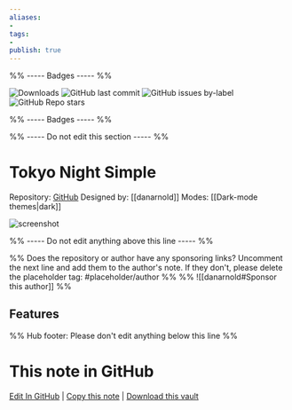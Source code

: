 ```yaml
---
aliases:
- 
tags: 
- 
publish: true
---
```


%% ----- Badges ----- %%

![Downloads](https://img.shields.io/badge/downloads-48-573E7A?style=for-the-badge&logo=)
![GitHub last commit](https://img.shields.io/github/last-commit/danarnold/tokyonight-simple?color=573E7A&label=last%20update&logo=github&style=for-the-badge)
![GitHub issues by-label](https://img.shields.io/github/issues/danarnold/tokyonight-simple/help%20wanted?color=573E7A&logo=github&style=for-the-badge) 
![GitHub Repo stars](https://img.shields.io/github/stars/danarnold/tokyonight-simple?color=573E7A&logo=github&style=for-the-badge)

%% ----- Badges ----- %%

%% ----- Do not edit this section ----- %%

# Tokyo Night Simple

Repository: [GitHub](https://github.com/danarnold/tokyonight-simple)
Designed by: [[danarnold]]
Modes: [[Dark-mode themes|dark]]



![screenshot](https://github.com/danarnold/tokyonight-simple/raw/HEAD/directory-screenshot.png)

%% ----- Do not edit anything above this line ----- %% 

%% Does the repository or author have any sponsoring links? Uncomment the next line and add them to the author's note. If they don't, please delete the placeholder tag: #placeholder/author %%
%% ![[danarnold#Sponsor this author]] %%


## Features



%% Hub footer: Please don't edit anything below this line %%

# This note in GitHub

<span class="git-footer">[Edit In GitHub](https://github.dev/obsidian-community/obsidian-hub/blob/main/02%20-%20Community%20Expansions/02.05%20All%20Community%20Expansions/Themes/Tokyo%20Night%20Simple.md "git-hub-edit-note") | [Copy this note](https://raw.githubusercontent.com/obsidian-community/obsidian-hub/main/02%20-%20Community%20Expansions/02.05%20All%20Community%20Expansions/Themes/Tokyo%20Night%20Simple.md "git-hub-copy-note") | [Download this vault](https://github.com/obsidian-community/obsidian-hub/archive/refs/heads/main.zip "git-hub-download-vault") </span>
